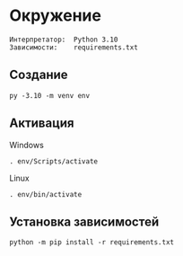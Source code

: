 # Окружение
```
Интерпретатор:  Python 3.10  
Зависимости:    requirements.txt
```

## Создание
`py -3.10 -m venv env`

## Активация
Windows

`. env/Scripts/activate`  

Linux

`. env/bin/activate`

## Установка зависимостей
`python -m pip install -r requirements.txt`
